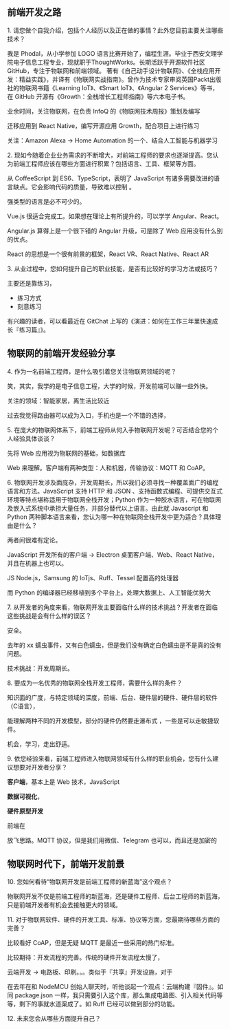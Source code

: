 前端开发之路
---

1. 请您做个自我介绍，包括个人经历以及正在做的事情？此外您目前主要关注哪些技术？

我是 Phodal，从小学参加 LOGO 语言比赛开始了，编程生涯。毕业于西安文理学院电子信息工程专业，现就职于ThoughtWorks。长期活跃于开源软件社区GitHub，专注于物联网和前端领域。 著有《自己动手设计物联网》、《全栈应用开发：精益实践》，并译有《物联网实战指南》。曾作为技术专家审阅英国Packt出版社的物联网书籍《Learning IoT》、《Smart IoT》、《Angular 2 Services》等书，在 GitHub 开源有《Growth：全栈增长工程师指南》等六本电子书。

业余时间，关注物联网，在负责 InfoQ 的《物联网技术周报》策划及编写

迁移应用到 React Native，编写开源应用 Growth，配合项目上进行练习

关注：Amazon Alexa -> Home Automation 的一个、结合人工智能与机器学习

2. 现如今随着企业业务需求的不断增大，对前端工程师的要求也逐渐提高。您认为前端工程师应该在哪些方面进行积累？包括语言、工具、框架等方面。

从 CoffeeScript 到 ES6、TypeScript，表明了 JavaScript 有诸多需要改进的语言缺点。它会影响代码的质量，导致难以控制 。

强类型的语言是必不可少的。

Vue.js 很适合完成工。如果想在理论上有所提升的，可以学学 Angular、React。

Angular.js 算得上是一个很下错的 Angular 升级，可是除了 Web 应用没有什么别的优点。

React 的思想是一个很有前景的框架，React VR、React Native、React AR

3. 从业过程中，您如何提升自己的职业技能，是否有比较好的学习方法或技巧？

主要还是靠练习，

 - 练习方式
 - 刻意练习
 
有兴趣的读者，可以看最近在 GitChat 上写的《演进：如何在工作三年里快速成长『练习篇』》。 

物联网的前端开发经验分享
---

4. 作为一名前端工程师，是什么吸引着您关注物联网领域的呢？

笑，其实，我学的是电子信息工程，大学的时候，开发前端可以赚一些外快。

关注的领域：智能家居，离生活比较近

过去我觉得路由器可以成为入口，手机也是一个不错的选择，

5. 在庞大的物联网体系下，前端工程师从何入手物联网开发呢？可否结合您的个人经验具体谈谈？

先将 Web 应用视为物联网的基础，如数据库

Web 来理解。客户端有两种类型：人和机器，传输协议：MQTT 和 CoAP。

6. 物联网开发涉及面庞杂，开发周期长，所以我们必须寻找一种覆盖面广的编程语言和方法。JavaScript 支持 HTTP 和 JSON 、支持函数式编程、可提供交互式环境等特点堪称适用于物联网全栈开发；Python 作为一种胶水语言，可在物联网及嵌入式系统中承担大量任务，并部分替代以上语言。由此就 Javascript 和 Python 两种脚本语言来看，您认为哪一种在物联网全栈开发中更为适合？具体理由是什么？

两者间很难有定论。

JavaScript 开发所有的客户端 -> Electron 桌面客户端、Web、React Native，并且在机器上也可以。

JS Node.js，Samsung 的 IoTjs、Ruff、Tessel 配置高的处理器

而 Python 的编译器已经移植到多个平台上。处理大数据上、人工智能优势大

7. 从开发者的角度来看，物联网开发主要面临什么样的技术挑战？开发者在面临这些挑战是会有什么样的误区？

安全。

去年的 xx 蠕虫事件，又有白色蠕虫，但是我们没有确定白色蠕虫是不是真的没有问题。

技术挑战：开发周期长。

8. 要成为一名优秀的物联网全栈开发工程师，需要什么样的条件？

知识面的广度，与特定领域的深度，前端、后台、硬件层的硬件、硬件层的软件（C语言），

能理解两种不同的开发模型，部分的硬件仍然要走瀑布式 ，一些是可以走敏捷软件。

机会，学习，走出舒适。

9. 依您经验来看，前端工程师进入物联网领域有什么样的职业机会，您有什么建议想要对开发者分享？

**客户端**，基本上是 Web 技术，JavaScript 

**数据可视化**，

**硬件原型开发**

前端在

放飞思路。MQTT 协议，但是我们用微信、Telegram 也可以，而且还是加密的

物联网时代下，前端开发前景
---

10. 您如何看待“物联网开发是前端工程师的新蓝海”这个观点？

物联网开发不仅是前端工程师的新蓝海，还是硬件工程师、后台工程师的新蓝海，只是前端开发者有机会去接触更大的领域。

11. 对于物联网软件、硬件的开发工具、标准、协议等方面，您最期待哪些方面的完善？

比较看好 CoAP，但是无疑 MQTT 是最近一些采用的热门标准。

比较期待：开发流程的完善。传统的硬件开发流程太慢了，

云端开发 -> 电路板、印刷。。。类似于『共享』开发设施，对于

在去年在和 NodeMCU 创始人聊天时，听他谈起一个观点：云端构建『固件』。如同 package.json 一样，我只需要引入这个库，那么集成电路图、引入相关代码等等，剩下的事就水道渠成了。如 Ruff 已经可以做到部分的功能。

12. 未来您会从哪些方面提升自己？


